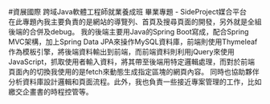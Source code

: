#資展國際 跨域Java軟體工程師就業養成班 畢業專題 - SideProject媒合平台  
在此專題內我主要負責的是網站的導覽列、首頁及搜尋頁面的開發，另外就是全組後端的合併及debug。 
我的後端主要用Java的Spring Boot寫成，配合Spring MVC架構，加上Spring Data JPA來操作MySQL資料庫，前端則使用Thymeleaf作為模板引擎，將後端資料輸出到前端，而前端資料則利用jQuery來使用JavaScript，抓取使用者輸入資料，將其帶至後端用特定邏輯處理，而對於前端頁面內的切換我使用的是fetch來動態生成指定區塊的網頁內容。
同時也協助夥伴分析資料庫設計邏輯和頁面流程。此外，我也負責一些接近專案管理的工作，比如繳交企畫書的時程控管等。
